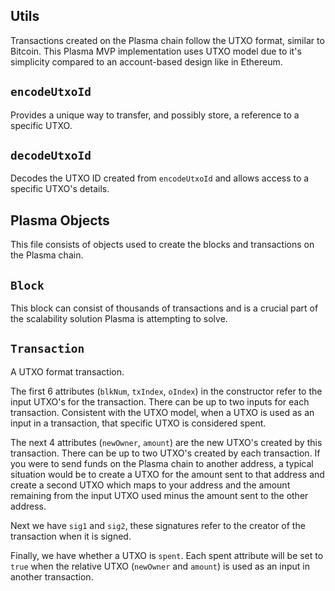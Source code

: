 ## Utils

Transactions created on the Plasma chain follow the UTXO format, similar to Bitcoin. This Plasma MVP implementation uses UTXO model due to it's simplicity compared to an account-based design like in Ethereum.

## `encodeUtxoId`

Provides a unique way to transfer, and possibly store, a reference to a specific UTXO.

## `decodeUtxoId`

Decodes the UTXO ID created from `encodeUtxoId` and allows access to a specific UTXO's details.

## Plasma Objects

This file consists of objects used to create the blocks and transactions on the Plasma chain.

## `Block`

This block can consist of thousands of transactions and is a crucial part of the scalability solution Plasma is attempting to solve.

## `Transaction`

A UTXO format transaction.

The first 6 attributes (`blkNum`, `txIndex`, `oIndex`) in the constructor refer to the input UTXO's for the transaction. There can be up to two inputs for each transaction. Consistent with the UTXO model, when a UTXO is used as an input in a transaction, that specific UTXO is considered spent.

The next 4 attributes (`newOwner`, `amount`) are the new UTXO's created by this transaction. There can be up to two UTXO's created by each transaction. If you were to send funds on the Plasma chain to another address, a typical situation would be to create a UTXO for the amount sent to that address and create a second UTXO which maps to your address and the amount remaining from the input UTXO used minus the amount sent to the other address.

Next we have `sig1` and `sig2`, these signatures refer to the creator of the transaction when it is signed.

Finally, we have whether a UTXO is `spent`. Each spent attribute will be set to `true` when the relative UTXO (`newOwner` and `amount`) is used as an input in another transaction.
